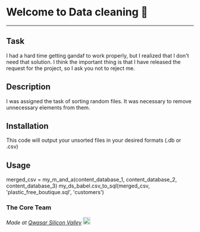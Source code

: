 # Welcome to Data cleaning 🎉
***

## Task
I had a hard time getting gandaf to work properly, but I realized that I don't need that solution. I think the important thing is that I have released the request for the project, so I ask you not to reject me.

## Description
I was assigned the task of sorting random files. It was necessary to remove unnecessary elements from them.

## Installation
This code will output your unsorted files in your desired formats (.db or .csv)

## Usage
merged_csv = my_m_and_a(content_database_1, content_database_2, content_database_3)
my_ds_babel.csv_to_sql(merged_csv, 'plastic_free_boutique.sql', 'customers')

### The Core Team


<span><i>Made at <a href='https://qwasar.io'>Qwasar Silicon Valley</a></i></span>
<span><img alt='Qwasar Silicon Valley Logo' src='https://storage.googleapis.com/qwasar-public/qwasar-logo_50x50.png' width='20px'></span>
